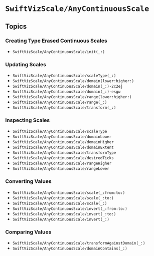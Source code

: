 # ``SwiftVizScale/AnyContinuousScale``

## Topics

### Creating Type Erased Continuous Scales

- ``SwiftVizScale/AnyContinuousScale/init(_:)``

### Updating Scales

- ``SwiftVizScale/AnyContinuousScale/scaleType(_:)``
- ``SwiftVizScale/AnyContinuousScale/domain(lower:higher:)``
- ``SwiftVizScale/AnyContinuousScale/domain(_:)-2c2ej``
- ``SwiftVizScale/AnyContinuousScale/domain(_:)-esgw``
- ``SwiftVizScale/AnyContinuousScale/range(lower:higher:)``
- ``SwiftVizScale/AnyContinuousScale/range(_:)``
- ``SwiftVizScale/AnyContinuousScale/transform(_:)``

### Inspecting Scales

- ``SwiftVizScale/AnyContinuousScale/scaleType``
- ``SwiftVizScale/AnyContinuousScale/domainLower``
- ``SwiftVizScale/AnyContinuousScale/domainHigher``
- ``SwiftVizScale/AnyContinuousScale/domainExtent``
- ``SwiftVizScale/AnyContinuousScale/transformType``
- ``SwiftVizScale/AnyContinuousScale/desiredTicks``
- ``SwiftVizScale/AnyContinuousScale/rangeHigher``
- ``SwiftVizScale/AnyContinuousScale/rangeLower``

### Converting Values

- ``SwiftVizScale/AnyContinuousScale/scale(_:from:to:)``
- ``SwiftVizScale/AnyContinuousScale/scale(_:to:)``
- ``SwiftVizScale/AnyContinuousScale/scale(_:)``
- ``SwiftVizScale/AnyContinuousScale/invert(_:from:to:)``
- ``SwiftVizScale/AnyContinuousScale/invert(_:to:)``
- ``SwiftVizScale/AnyContinuousScale/invert(_:)``

### Comparing Values

- ``SwiftVizScale/AnyContinuousScale/transformAgainstDomain(_:)``
- ``SwiftVizScale/AnyContinuousScale/domainContains(_:)``

<!--### Creating Ticks-->
<!---->
<!--- ``SwiftVizScale/AnyContinuousScale/ticks(rangeLower:rangeHigher:)-2i6ex``-->
<!--- ``SwiftVizScale/AnyContinuousScale/ticks(rangeLower:rangeHigher:)-3xaat``-->
<!--- ``SwiftVizScale/AnyContinuousScale/ticks(rangeLower:rangeHigher:)-9vifj``-->
<!--- ``SwiftVizScale/AnyContinuousScale/tickValues(_:from:to:)``-->
